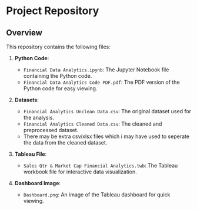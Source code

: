 # Project Repository

## Overview
This repository contains the following files:

1. **Python Code**: 
   - `Financial Data Analytics.ipynb`: The Jupyter Notebook file containing the Python code.
   - `Financial Data Analytics Code PDF.pdf`: The PDF version of the Python code for easy viewing.

2. **Datasets**: 
   - `Financial Analytics Unclean Data.csv`: The original dataset used for the analysis.
   - `Financial Analytics Cleaned Data.csv`: The cleaned and preprocessed dataset.
   - There may be extra csv/xlsx files which i may have used to seperate the data from the cleaned dataset.

3. **Tableau File**: 
   - `Sales Qtr & Market Cap Financial Analytics.twb`: The Tableau workbook file for interactive data visualization.

4. **Dashboard Image**: 
   - `Dashboard.png`: An image of the Tableau dashboard for quick viewing.


